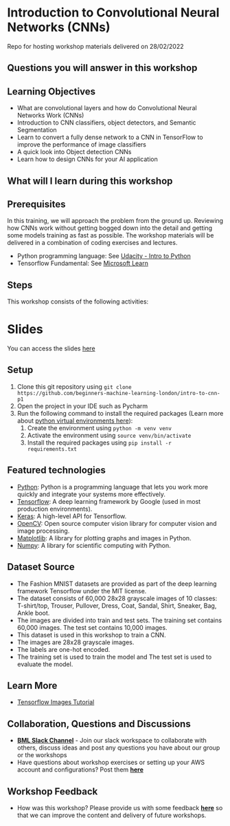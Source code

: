 # Introduction to Convolutional Neural Networks (CNNs)
Repo for hosting workshop materials delivered on 28/02/2022

## Questions you will answer in this workshop

## Learning Objectives

- What are convolutional layers and how do Convolutional Neural Networks Work (CNNs)
- Introduction to CNN classifiers, object detectors, and Semantic Segmentation
- Learn to convert a fully dense network to a CNN in TensorFlow to improve the performance of image classifiers
- A quick look into Object detection CNNs
- Learn how to design CNNs for your AI application


## What will I learn during this workshop

## Prerequisites

In this training, we will approach the problem from the ground up. Reviewing how CNNs work without getting bogged down into the detail and getting some models training as fast as possible. The workshop materials will be delivered in a combination of coding exercises and lectures.

- Python programming language: See [Udacity - Intro to Python](https://eu.udacity.com/course/introduction-to-python--ud1110)
- Tensorflow Fundamental: See [Microsoft Learn](https://docs.microsoft.com/en-us/learn/paths/tensorflow-fundamentals)

## Steps

This workshop consists of the following activities:

# Slides

You can access the slides [here](https://docs.google.com/presentation/d/1c532bc--gy3JRh42WdqD2hGESm2XGvQBKplXlACMAtY/edit?usp=sharing)

## Setup

1. Clone this git repository using `git clone https://github.com/beginners-machine-learning-london/intro-to-cnn-p1`
2. Open the project in your IDE such as Pycharm
3. Run the following command to install the required packages (Learn more about [python virtual environments here](https://docs.python.org/3/library/venv.html)):
   1. Create the environment using `python -m venv venv`
   2. Activate the environment using `source venv/bin/activate`
   3. Install the required packages using `pip install -r requirements.txt`

## Featured technologies

- [Python](https://www.python.org/): Python is a programming language that lets you work more quickly and integrate your systems more effectively.
- [Tensorflow](https://www.tensorflow.org/): A deep learning framework by Google (used in most production environments).
- [Keras](https://keras.io/): A high-level API for Tensorflow.
- [OpenCV](https://opencv.org/): Open source computer vision library for computer vision and image processing.
- [Matplotlib](https://matplotlib.org/): A library for plotting graphs and images in Python.
- [Numpy](https://www.numpy.org/): A library for scientific computing with Python.

## Dataset Source

- The Fashion MNIST datasets are provided as part of the deep learning framework Tensorflow under the MIT license. 
- The dataset consists of 60,000 28x28 grayscale images of 10 classes: T-shirt/top, Trouser, Pullover, Dress, Coat, Sandal, Shirt, Sneaker, Bag, Ankle boot. 
- The images are divided into train and test sets. The training set contains 60,000 images. The test set contains 10,000 images. 
- This dataset is used in this workshop to train a CNN.
- The images are 28x28 grayscale images. 
- The labels are one-hot encoded.
- The training set is used to train the model and The test set is used to evaluate the model.

## Learn More

- [Tensorflow Images Tutorial](https://www.tensorflow.org/tutorials/images/cnn)

## Collaboration, Questions and Discussions

- [**BML Slack Channel**](http://tiny.cc/bmlslack) - Join our slack workspace to collaborate with others, discuss ideas and post any questions you have about our group or the workshops
- Have questions about workshop exercises or setting up your AWS account and configurations? Post them [**here**](https://app.slack.com/client/TLQ81UB7A/CLHTZDGGZ)

## Workshop Feedback

- How was this workshop? Please provide us with some feedback [**here**](http://tiny.cc/BMLfeedback) so that we can improve the content and delivery of future workshops.

